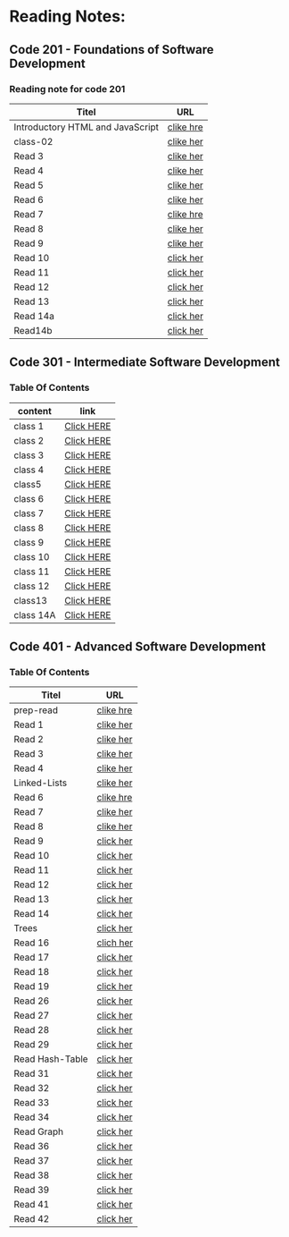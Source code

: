# Reading Notes:
## Code 201 - Foundations of Software Development
### Reading note for code 201


| Titel                           |    URL                                                                 |
|---------------------------------|------------------------------------------------------------------------|
|Introductory HTML and JavaScript |  [ clike hre](https://ayahzaareer.github.io/reading2/HTML)             |
| class-02                        |  [clike her]( https://ayahzaareer.github.io/reading2/class-02 )        |
| Read 3                          |  [clike her]( https://ayahzaareer.github.io/reading2/read03)           |
| Read 4                          |  [clike her](https://ayahzaareer.github.io/reading2/read04)            |
| Read 5                          |  [clike her](https://ayahzaareer.github.io/reading2/read05)            |
| Read 6                          |  [clike her](https://ayahzaareer.github.io/reading2/read06)            |
| Read 7                          |  [clike hre](https://ayahzaareer.github.io/reading2/read07)            |
| Read 8                          |  [clike her](https://ayahzaareer.github.io/reading2/read08)            |
| Read 9                          |  [clike her ](https://ayahzaareer.github.io/reading2/read09)           |
| Read 10                         |  [click her](https://ayahzaareer.github.io/reading2/read10)            |
| Read 11                         |  [click her](https://ayahzaareer.github.io/reading2/read11)            |
| Read 12                         |  [click her](https://ayahzaareer.github.io/reading2/read12)            |
| Read 13                         |  [click her](https://ayahzaareer.github.io/reading2/read13)            |
| Read 14a                        |  [click her](https://ayahzaareer.github.io/reading2/read14a)           |
|Read14b                          |  [click her](https://ayahzaareer.github.io/reading2/read14b)           |




## Code 301 - Intermediate Software Development
### Table Of Contents
| content       | link                                                              |
| --------------|  -----------------------------------------------------------------|
| class 1       | [Click HERE](https://ayahzaareer.github.io/Reading-notes/class1)  |
| class 2       | [Click HERE](https://ayahzaareer.github.io/Reading-notes/class2)  |
| class 3       | [Click HERE](https://ayahzaareer.github.io/Reading-notes/class3)  |
| class 4       | [Click HERE](https://ayahzaareer.github.io/Reading-notes/class4)  |
| class5        | [Click HERE](https://ayahzaareer.github.io/Reading-notes/class5)  |
| class 6       | [Click HERE](https://ayahzaareer.github.io/Reading-notes/class6)  |
| class 7       | [Click HERE](https://ayahzaareer.github.io/Reading-notes/class7)  |
| class 8       | [Click HERE](https://ayahzaareer.github.io/Reading-notes/class8)  |
| class 9       | [Click HERE](https://ayahzaareer.github.io/Reading-notes/class9 ) |
| class 10      | [Click HERE](https://ayahzaareer.github.io/Reading-notes/class10) |
| class 11      | [Click HERE](https://ayahzaareer.github.io/Reading-notes/class11) |
| class 12      | [Click HERE](https://ayahzaareer.github.io/Reading-notes/class12) |
| class13       | [Click HERE](https://ayahzaareer.github.io/Reading-notes/class13) |
| class 14A     | [Click HERE](https://ayahzaareer.github.io/Reading-notes/class14A)|






## Code 401 -  Advanced Software Development
### Table Of Contents

| Titel                           |    URL                                                                 |
|---------------------------------|------------------------------------------------------------------------|
| prep-read                       |  [ clike hre](https://ayahzaareer.github.io/Reading-notes/prep-read)   |
| Read 1                          |  [clike her]( https://ayahzaareer.github.io/Reading-notes/read401-1 )  |
| Read 2                          |  [clike her](https://ayahzaareer.github.io/Reading-notes/read401-2 )   |
| Read 3                          |  [clike her](https://ayahzaareer.github.io/Reading-notes/read401-3)    |
| Read 4                          |  [clike her](https://ayahzaareer.github.io/Reading-notes/read401-4)    |
| Linked-Lists                    |  [clike her](https://ayahzaareer.github.io/Reading-notes/Linked-Lists) |
| Read 6                          |  [clike hre](https://ayahzaareer.github.io/Reading-notes/read401-6)    |
| Read 7                          |  [clike her](https://ayahzaareer.github.io/Reading-notes/read401-7)    |
| Read 8                          |  [clike her ](https://ayahzaareer.github.io/Reading-notes/read401-8)   |
| Read 9                          |  [click her](https://ayahzaareer.github.io/Reading-notes/read401-9)    |
| Read 10                         |  [click her](https://ayahzaareer.github.io/Reading-notes/read401-10)   |
| Read 11                         |  [click her](https://ayahzaareer.github.io/Reading-notes/read401-11)   |
| Read 12                         |  [click her](https://ayahzaareer.github.io/Reading-notes/read401-12)   |
| Read 13                         |  [click her](https://ayahzaareer.github.io/Reading-notes/read401-13)   |
|Read 14                          |  [click her](https://ayahzaareer.github.io/Reading-notes/read401-14)   |
| Trees                           |  [click her](https://ayahzaareer.github.io/Reading-notes/read401-Tree) |
| Read 16                         |  [clich her](https://ayahzaareer.github.io/Reading-notes/read401-16)   |
| Read 17                         |  [click her](https://ayahzaareer.github.io/Reading-notes/read401-17)   |
| Read 18                         |  [click her](https://ayahzaareer.github.io/Reading-notes/read401-18)   |
| Read 19                         |  [click her](https://ayahzaareer.github.io/Reading-notes/read401-19)   |
| Read 26                         |  [click her](https://ayahzaareer.github.io/Reading-notes/read401-26)   |
| Read 27                         |  [click her](https://ayahzaareer.github.io/Reading-notes/read401-27)   |
| Read 28                         |  [click her](https://ayahzaareer.github.io/Reading-notes/read401-28)   |
| Read 29                         |  [click her]( https://ayahzaareer.github.io/Reading-notes/read401-29)  |
| Read Hash-Table                 |  [click her]( https://ayahzaareer.github.io/Reading-notes/read401-Hash-Table)  |
| Read 31                         |  [click her]( https://ayahzaareer.github.io/Reading-notes/read401-31)  |
| Read 32                         |  [click her]( https://ayahzaareer.github.io/Reading-notes/read401-32)  |
| Read 33                         |  [click her]( https://ayahzaareer.github.io/Reading-notes/read401-33)  |
| Read 34                         |  [click her]( https://ayahzaareer.github.io/Reading-notes/read401-34)  |
| Read Graph                      |  [click her]( https://ayahzaareer.github.io/Reading-notes/read401-Graph )  |
| Read 36                         |  [click her]( https://ayahzaareer.github.io/Reading-notes/read401-36 )  |
| Read 37                         |  [click her]( https://ayahzaareer.github.io/Reading-notes/read401-37 )  |
| Read 38                         |  [click her]( https://ayahzaareer.github.io/Reading-notes/read401-38 )  |
| Read 39                         |  [click her]( https://ayahzaareer.github.io/Reading-notes/read401-39 )  |
| Read 41                         |  [click her]( https://ayahzaareer.github.io/Reading-notes/read401-41 )  |
| Read 42                         |  [click her]( https://ayahzaareer.github.io/Reading-notes/read401-42 )  |

